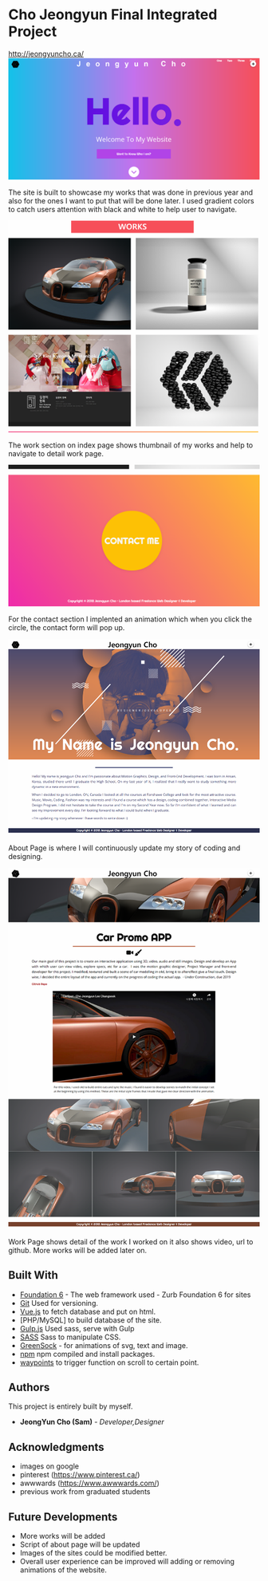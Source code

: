 # Cho Jeongyun Final Integrated Project
http://jeongyuncho.ca/ 
![image](images/readme_images/mainpage.png)

The site is built to showcase my works that was done in previous year and also for the ones I want to put that will be done later.
I used gradient colors to catch users attention with black and white to help user to navigate.

![image](images/readme_images/work-section.png)
      
The work section on index page shows thumbnail of my works and help to navigate to detail work page.

![image](images/readme_images/contact-section.png)

For the contact section I implented an animation which when you click the circle, the contact form will pop up.

![image](images/readme_images/about-section.png)

About Page is where I will continuously update my story of coding and designing. 

![image](images/readme_images/work1.png)

Work Page shows detail of the work I worked on it also shows video, url to github. More works will be added later on.




## Built With

* [Foundation 6](https://foundation.zurb.com/sites.html) - The web framework used - Zurb Foundation 6 for sites
* [Git](https://git-scm.com/) Used for versioning.
* [Vue.js](https://vuejs.org/) to fetch database and put on html.
* [PHP/MySQL] to build database of the site.
* [Gulp.js](https://gulpjs.com/) Used sass, serve with Gulp
* [SASS](https://sass-lang.com/) Sass to manipulate CSS.
* [GreenSock](https://greensock.com/) - for animations of svg, text and image.
* [npm](https://www.npmjs.com/) npm compiled and install packages.
* [waypoints](http://imakewebthings.com/waypoints/) to trigger function on scroll to certain point.


## Authors

This project is entirely built by myself.

* **JeongYun Cho (Sam)** - *Developer,Designer*





## Acknowledgments

* images on google
* pinterest (https://www.pinterest.ca/)
* awwwards (https://www.awwwards.com/)
* previous work from graduated students

## Future Developments

* More works will be added
* Script of about page will be updated
* Images of the sites could be modified better.
* Overall user experience can be improved will adding or removing animations of the website.

